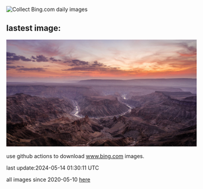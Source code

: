 ![Collect Bing.com daily images](https://github.com/counter2015/bing-daily-images/workflows/Collect%20Bing.com%20daily%20images/badge.svg)
## lastest image:
![](images/NamibiaCanyon.jpg)

use github actions to download www.bing.com images.

last update:2024-05-14 01:30:11 UTC

all images since 2020-05-10 [here](https://github.com/counter2015/bing-daily-images/tree/master/images) 

